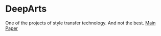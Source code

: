 # DeepArts
One of the projects of style transfer technology. And not the best.
[Main Paper](https://arxiv.org/abs/1508.06576 "Click")
